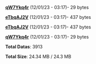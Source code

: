 [**qW7Ykq4r**](/data/qW7Ykq4r.txt) (12/01/23 - 03:17)- 29 bytes

[**eTbqAJ2V**](/data/eTbqAJ2V.txt) (12/01/23 - 03:17)- 437 bytes

[**eTbqAJ2V**](/data/eTbqAJ2V.txt) (12/01/23 - 03:17)- 437 bytes

[**qW7Ykq4r**](/data/qW7Ykq4r.txt) (12/01/23 - 03:17)- 29 bytes

**Total Datas**: 3913

**Total Size**: 24.34 MB / 24.3 MB